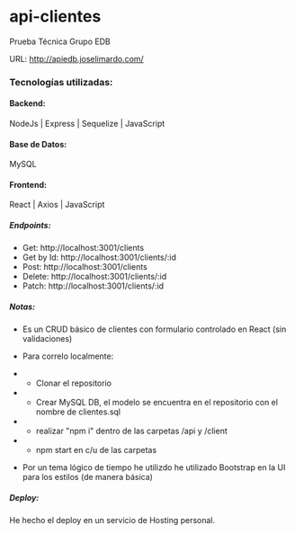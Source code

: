 # api-clientes
Prueba Técnica Grupo EDB

URL: http://apiedb.joselimardo.com/

### Tecnologías utilizadas:

#### Backend:

NodeJs | Express | Sequelize | JavaScript

#### Base de Datos:

MySQL

#### Frontend:

React | Axios | JavaScript

##### Endpoints:

- Get: http://localhost:3001/clients
- Get by Id: http://localhost:3001/clients/:id
- Post: http://localhost:3001/clients
- Delete: http://localhost:3001/clients/:id
- Patch: http://localhost:3001/clients/:id

##### Notas:

- Es un CRUD básico de clientes con formulario controlado en React (sin validaciones)

- Para correlo localmente:
- - Clonar el repositorio
- - Crear MySQL DB, el modelo se encuentra en el repositorio con el nombre de clientes.sql
- - realizar "npm i"  dentro de las carpetas /api y /client
- - npm start en c/u de las carpetas

- Por un tema lógico de tiempo he utilizdo he utilizado Bootstrap en la UI para los estilos (de manera básica)

##### Deploy:

He hecho el deploy en un servicio de Hosting personal.




